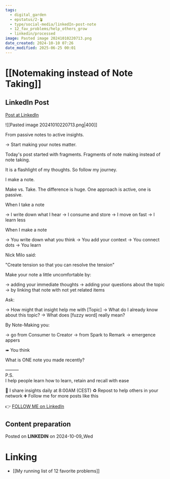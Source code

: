 ```yaml
---
tags:
  - digital_garden
  - epstatus/2-🪴
  - type/social-media/linkedIn-post-note
  - 12_fav_problems/help_others_grow
  - linkedin/processed
image: Pasted image 20241010220713.png
date_created: 2024-10-10 07:26
date_modified: 2025-06-25 00:01
---
```

# [[Notemaking instead of Note Taking]]

## LinkedIn Post

[Post at LinkedIn](https://www.linkedin.com/posts/sebastiankamilli_from-passive-notes-to-active-insights-activity-7250022264765562881-ZAUE?utm_source=share&utm_medium=member_desktop)

![[Pasted image 20241010220713.png|400]]

From passive notes to active insights.

→ Start making your notes matter.

Today's post started with fragments.
Fragments of note making instead of note taking. 

It is a flashlight of my thoughts. 
So follow my journey.

I make a note.

Make vs. Take.
The difference is huge.
One approach is active, one is passive.

When I take a note

→ I write down what I hear
→ I consume and store
→ I move on fast
→ I learn less

When I make a note

→ You write down what you think
→ You add your context
→ You connect dots
→ You learn

Nick Milo said: 

"Create tension so that you can resolve the tension"

Make your note a little uncomfortable by:

→ adding your immediate thoughts
→ adding your questions about the topic
→ by linking that note with not yet related items

Ask:

→ How might that insight help me with [Topic]
→ What do I already know about this topic?
→ What does [fuzzy word] really mean?

By Note-Making you:

→ go from Consumer to Creator
→ from Spark to Remark
→ emergence appers

➠ You think

What is ONE note you made recently?

———  
P.S.  
I help people learn how to learn, retain and recall with ease

🔔 I share insights daily at 8:00AM (CEST)
♻ Repost to help others in your network
➕ Follow me for more posts like this

👉 [FOLLOW ME on LinkedIn](https://www.linkedin.com/comm/mynetwork/discovery-see-all?usecase=PEOPLE_FOLLOWS&followMember=sebastiankamilli)

## Content preparation

Posted on **LINKEDIN** on 2024-10-09_Wed

# Linking

+ [[My running list of 12 favorite problems]]
